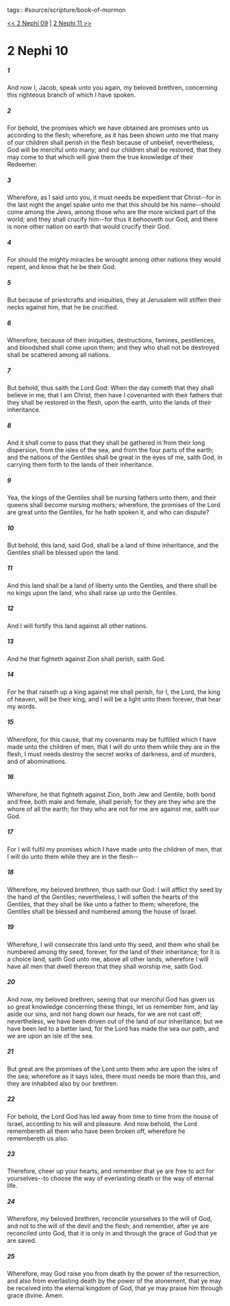 tags:: #source/scripture/book-of-mormon

[<< 2 Nephi 09](/book-of-mormon/02_2_Nephi/2_Nephi_09.md) | [2 Nephi 11 >>](/book-of-mormon/02_2_Nephi/2_Nephi_11.md)

# 2 Nephi 10

##### 1

And now I, Jacob, speak unto you again, my beloved brethren, concerning this righteous branch of which I have spoken.

##### 2

For behold, the promises which we have obtained are promises unto us according to the flesh; wherefore, as it has been shown unto me that many of our children shall perish in the flesh because of unbelief, nevertheless, God will be merciful unto many; and our children shall be restored, that they may come to that which will give them the true knowledge of their Redeemer.

##### 3

Wherefore, as I said unto you, it must needs be expedient that Christ--for in the last night the angel spake unto me that this should be his name--should come among the Jews, among those who are the more wicked part of the world; and they shall crucify him--for thus it behooveth our God, and there is none other nation on earth that would crucify their God.

##### 4

For should the mighty miracles be wrought among other nations they would repent, and know that he be their God.

##### 5

But because of priestcrafts and iniquities, they at Jerusalem will stiffen their necks against him, that he be crucified.

##### 6

Wherefore, because of their iniquities, destructions, famines, pestilences, and bloodshed shall come upon them; and they who shall not be destroyed shall be scattered among all nations.

##### 7

But behold, thus saith the Lord God: When the day cometh that they shall believe in me, that I am Christ, then have I covenanted with their fathers that they shall be restored in the flesh, upon the earth, unto the lands of their inheritance.

##### 8

And it shall come to pass that they shall be gathered in from their long dispersion, from the isles of the sea, and from the four parts of the earth; and the nations of the Gentiles shall be great in the eyes of me, saith God, in carrying them forth to the lands of their inheritance.

##### 9

Yea, the kings of the Gentiles shall be nursing fathers unto them, and their queens shall become nursing mothers; wherefore, the promises of the Lord are great unto the Gentiles, for he hath spoken it, and who can dispute?

##### 10

But behold, this land, said God, shall be a land of thine inheritance, and the Gentiles shall be blessed upon the land.

##### 11

And this land shall be a land of liberty unto the Gentiles, and there shall be no kings upon the land, who shall raise up unto the Gentiles.

##### 12

And I will fortify this land against all other nations.

##### 13

And he that fighteth against Zion shall perish, saith God.

##### 14

For he that raiseth up a king against me shall perish, for I, the Lord, the king of heaven, will be their king, and I will be a light unto them forever, that hear my words.

##### 15

Wherefore, for this cause, that my covenants may be fulfilled which I have made unto the children of men, that I will do unto them while they are in the flesh, I must needs destroy the secret works of darkness, and of murders, and of abominations.

##### 16

Wherefore, he that fighteth against Zion, both Jew and Gentile, both bond and free, both male and female, shall perish; for they are they who are the whore of all the earth; for they who are not for me are against me, saith our God.

##### 17

For I will fulfil my promises which I have made unto the children of men, that I will do unto them while they are in the flesh--

##### 18

Wherefore, my beloved brethren, thus saith our God: I will afflict thy seed by the hand of the Gentiles; nevertheless, I will soften the hearts of the Gentiles, that they shall be like unto a father to them; wherefore, the Gentiles shall be blessed and numbered among the house of Israel.

##### 19

Wherefore, I will consecrate this land unto thy seed, and them who shall be numbered among thy seed, forever, for the land of their inheritance; for it is a choice land, saith God unto me, above all other lands, wherefore I will have all men that dwell thereon that they shall worship me, saith God.

##### 20

And now, my beloved brethren, seeing that our merciful God has given us so great knowledge concerning these things, let us remember him, and lay aside our sins, and not hang down our heads, for we are not cast off; nevertheless, we have been driven out of the land of our inheritance; but we have been led to a better land, for the Lord has made the sea our path, and we are upon an isle of the sea.

##### 21

But great are the promises of the Lord unto them who are upon the isles of the sea; wherefore as it says isles, there must needs be more than this, and they are inhabited also by our brethren.

##### 22

For behold, the Lord God has led away from time to time from the house of Israel, according to his will and pleasure. And now behold, the Lord remembereth all them who have been broken off, wherefore he remembereth us also.

##### 23

Therefore, cheer up your hearts, and remember that ye are free to act for yourselves--to choose the way of everlasting death or the way of eternal life.

##### 24

Wherefore, my beloved brethren, reconcile yourselves to the will of God, and not to the will of the devil and the flesh; and remember, after ye are reconciled unto God, that it is only in and through the grace of God that ye are saved.

##### 25

Wherefore, may God raise you from death by the power of the resurrection, and also from everlasting death by the power of the atonement, that ye may be received into the eternal kingdom of God, that ye may praise him through grace divine. Amen.

